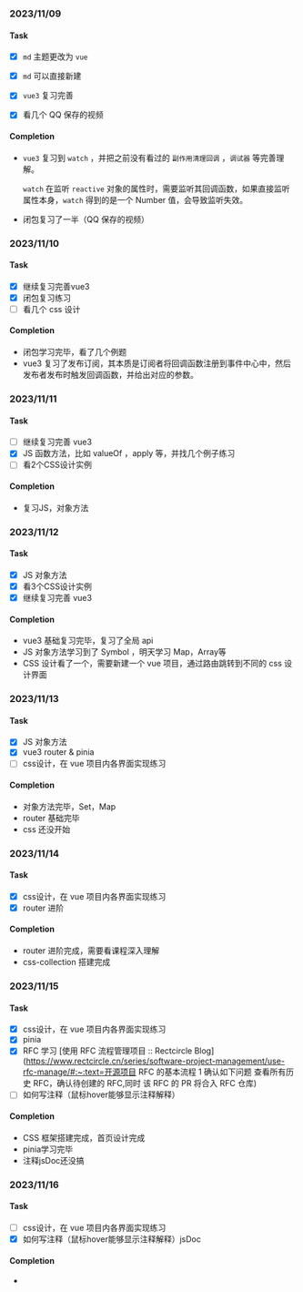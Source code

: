 ### 2023/11/09

#### Task

- [x] `md` 主题更改为 `vue`
- [x] `md` 可以直接新建

- [x] `vue3` 复习完善
- [x] 看几个 QQ 保存的视频

#### Completion

- `vue3` 复习到 `watch` ，并把之前没有看过的 `副作用清理回调` ，`调试器` 等完善理解。

  `watch` 在监听 `reactive` 对象的属性时，需要监听其回调函数，如果直接监听属性本身，`watch` 得到的是一个 Number 值，会导致监听失效。

- 闭包复习了一半（QQ 保存的视频）



### 2023/11/10

#### Task

- [x] 继续复习完善vue3
- [x] 闭包复习练习
- [ ] 看几个 css 设计

#### Completion

- 闭包学习完毕，看了几个例题
- vue3 复习了发布订阅，其本质是订阅者将回调函数注册到事件中心中，然后发布者发布时触发回调函数，并给出对应的参数。



### 2023/11/11

#### Task

- [ ] 继续复习完善 vue3
- [x] JS 函数方法，比如 valueOf ，apply 等，并找几个例子练习
- [ ] 看2个CSS设计实例

#### Completion

- 复习JS，对象方法



### 2023/11/12

#### Task

- [x] JS 对象方法
- [x] 看3个CSS设计实例
- [x] 继续复习完善 vue3

#### Completion

- vue3 基础复习完毕，复习了全局 api
- JS 对象方法学习到了 Symbol ，明天学习 Map，Array等
- CSS 设计看了一个，需要新建一个 vue 项目，通过路由跳转到不同的 css 设计界面



### 2023/11/13

#### Task

- [x] JS 对象方法
- [x] vue3 router & pinia
- [ ] css设计，在 vue 项目内各界面实现练习

#### Completion

- 对象方法完毕，Set，Map
- router 基础完毕
- css 还没开始



### 2023/11/14

#### Task

- [x] css设计，在 vue 项目内各界面实现练习
- [x] router 进阶

#### Completion

- router 进阶完成，需要看课程深入理解
- css-collection 搭建完成



### 2023/11/15

#### Task

- [x] css设计，在 vue 项目内各界面实现练习
- [x] pinia
- [x] RFC 学习 [使用 RFC 流程管理项目 :: Rectcircle Blog](https://www.rectcircle.cn/series/software-project-management/use-rfc-manage/#:~:text=开源项目 RFC 的基本流程 1 确认如下问题 查看所有历史 RFC，确认待创建的 RFC,同时 该 RFC 的 PR 将合入 RFC 仓库)
- [ ] 如何写注释（鼠标hover能够显示注释解释）

#### Completion

- CSS 框架搭建完成，首页设计完成
- pinia学习完毕
- 注释jsDoc还没搞



### 2023/11/16

#### Task

- [ ] css设计，在 vue 项目内各界面实现练习
- [x] 如何写注释（鼠标hover能够显示注释解释）jsDoc

#### Completion

- 



